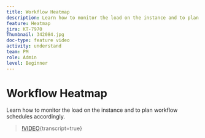 ```yaml
---
title: Workflow Heatmap
description: Learn how to monitor the load on the instance and to plan workflow schedules accordingly.
feature: Heatmap
jira: KT-7970
Thumbnail: 342084.jpg
doc-type: feature video
activity: understand
team: PM
role: Admin
level: Beginner
---
```

# Workflow Heatmap

Learn how to monitor the load on the instance and to plan workflow schedules accordingly.

>[!VIDEO](https://video.tv.adobe.com/v/342084?quality=12&learn=on){transcript=true}
